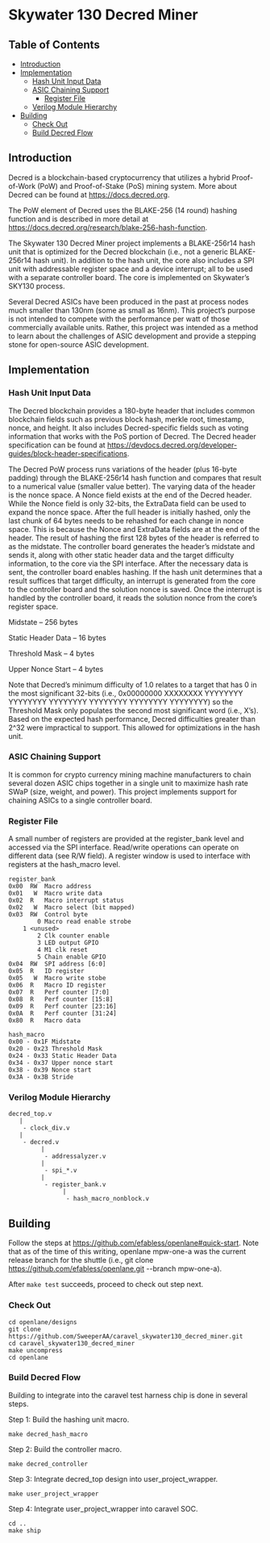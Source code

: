 # Skywater 130 Decred Miner

## Table of Contents
* [Introduction](#introduction)
* [Implementation](#implementation)
	* [Hash Unit Input Data](#hash-unit-input-data)
  * [ASIC Chaining Support](#asic-chaining-support)
	* [Register File](#register-file)
  * [Verilog Module Hierarchy](#verilog-module-hierarchy)
* [Building](#building)
  * [Check Out](#check-out)
  * [Build Decred Flow](#build-decred-flow)
  
  

## Introduction

Decred is a blockchain-based cryptocurrency that utilizes a hybrid Proof-of-Work (PoW) and Proof-of-Stake (PoS) mining system. More about Decred can be found at https://docs.decred.org.

The PoW element of Decred uses the BLAKE-256 (14 round) hashing function and is described in more detail at https://docs.decred.org/research/blake-256-hash-function.

The Skywater 130 Decred Miner project implements a BLAKE-256r14 hash unit that is optimized for the Decred blockchain (i.e., not a generic BLAKE-256r14 hash unit). In addition to the hash unit, the core also includes a SPI unit with addressable register space and a device interrupt; all to be used with a separate controller board. The core is implemented on Skywater’s SKY130 process.

Several Decred ASICs have been produced in the past at process nodes much smaller than 130nm (some as small as 16nm). This project’s purpose is not intended to compete with the performance per watt of those commercially available units. Rather, this project was intended as a method to learn about the challenges of ASIC development and provide a stepping stone for open-source ASIC development.

## Implementation

### Hash Unit Input Data

The Decred blockchain provides a 180-byte header that includes common blockchain fields such as previous block hash, merkle root, timestamp, nonce, and height. It also includes Decred-specific fields such as voting information that works with the PoS portion of Decred. The Decred header specification can be found at https://devdocs.decred.org/developer-guides/block-header-specifications.

The Decred PoW process runs variations of the header (plus 16-byte padding) through the BLAKE-256r14 hash function and compares that result to a numerical value (smaller value better). The varying data of the header is the nonce space. A Nonce field exists at the end of the Decred header. While the Nonce field is only 32-bits, the ExtraData field can be used to expand the nonce space. After the full header is initially hashed, only the last chunk of 64 bytes needs to be rehashed for each change in nonce space. This is because the Nonce and ExtraData fields are at the end of the header. The result of hashing the first 128 bytes of the header is referred to as the midstate. The controller board generates the header’s midstate and sends it, along with other static header data and the target difficulty information, to the core via the SPI interface. After the necessary data is sent, the controller board enables hashing. If the hash unit determines that a result suffices that target difficulty, an interrupt is generated from the core to the controller board and the solution nonce is saved. Once the interrupt is handled by the controller board, it reads the solution nonce from the core’s register space.

Midstate – 256 bytes

Static Header Data – 16 bytes

Threshold Mask – 4 bytes

Upper Nonce Start – 4 bytes

Note that Decred’s minimum difficulty of 1.0 relates to a target that has 0 in the most significant 32-bits (i.e., 0x00000000 XXXXXXXX YYYYYYYY YYYYYYYY YYYYYYYY YYYYYYYY YYYYYYYY YYYYYYYY) so the Threshold Mask only populates the second most significant word (i.e., X’s). Based on the expected hash performance, Decred difficulties greater than 2^32 were impractical to support. This allowed for optimizations in the hash unit.

### ASIC Chaining Support

It is common for crypto currency mining machine manufacturers to chain several dozen ASIC chips together in a single unit to maximize hash rate SWaP (size, weight, and power). This project implements support for chaining ASICs to a single controller board.

### Register File

A small number of registers are provided at the register_bank level and accessed via the SPI interface.  Read/write operations can operate on different data (see R/W field).  A register window is used to interface with registers at the hash_macro level.
```
register_bank
0x00  RW  Macro address
0x01   W  Macro write data
0x02  R   Macro interrupt status 
0x02   W  Macro select (bit mapped)
0x03  RW  Control byte
        0 Macro read enable strobe
	1 <unused>
        2 Clk counter enable
        3 LED output GPIO
        4 M1 clk reset
        5 Chain enable GPIO
0x04  RW  SPI address [6:0]
0x05  R   ID register
0x05   W  Macro write stobe
0x06  R   Macro ID register
0x07  R   Perf counter [7:0]
0x08  R   Perf counter [15:8]
0x09  R   Perf counter [23:16]
0x0A  R   Perf counter [31:24]
0x80  R   Macro data

hash_macro
0x00 - 0x1F Midstate
0x20 - 0x23 Threshold Mask
0x24 - 0x33 Static Header Data
0x34 - 0x37 Upper nonce start
0x38 - 0x39 Nonce start
0x3A - 0x3B Stride
```
### Verilog Module Hierarchy

```
decred_top.v
   |
    - clock_div.v
   |
    - decred.v
         |
          - addressalyzer.v
         |
          - spi_*.v
         |
          - register_bank.v
               |
                - hash_macro_nonblock.v
```

## Building
Follow the steps at https://github.com/efabless/openlane#quick-start. 
Note that as of the time of this writing, openlane mpw-one-a was the current release branch for the shuttle (i.e., git clone https://github.com/efabless/openlane.git --branch mpw-one-a).

After ```make test``` succeeds, proceed to check out step next.

### Check Out
```
cd openlane/designs
git clone https://github.com/SweeperAA/caravel_skywater130_decred_miner.git
cd caravel_skywater130_decred_miner
make uncompress
cd openlane
```

### Build Decred Flow
Building to integrate into the caravel test harness chip is done in several steps.

Step 1: Build the hashing unit macro.
```
make decred_hash_macro
```

Step 2: Build the controller macro.
```
make decred_controller
```

Step 3: Integrate decred_top design into user_project_wrapper.
```
make user_project_wrapper
```

Step 4: Integrate user_project_wrapper into caravel SOC.
```
cd ..
make ship
```
